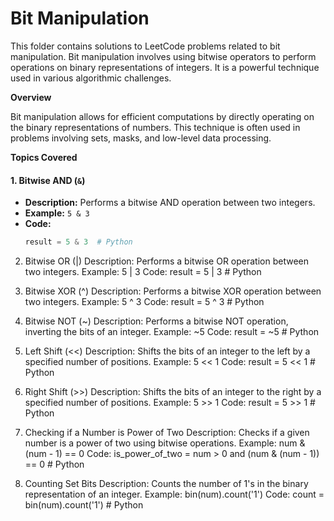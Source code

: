 # Bit Manipulation

This folder contains solutions to LeetCode problems related to bit manipulation. Bit manipulation involves using bitwise operators to perform operations on binary representations of integers. It is a powerful technique used in various algorithmic challenges.

**Overview**

Bit manipulation allows for efficient computations by directly operating on the binary representations of numbers. This technique is often used in problems involving sets, masks, and low-level data processing.

**Topics Covered**

#### 1. Bitwise AND (`&`)
- **Description:** Performs a bitwise AND operation between two integers.
- **Example:** `5 & 3`
- **Code:**
  ```python
  result = 5 & 3  # Python
2. Bitwise OR (|)
Description: Performs a bitwise OR operation between two integers.
Example: 5 | 3
Code:
    result = 5 | 3  # Python

3. Bitwise XOR (^)
Description: Performs a bitwise XOR operation between two integers.
Example: 5 ^ 3
Code:
result = 5 ^ 3  # Python

4. Bitwise NOT (~)
Description: Performs a bitwise NOT operation, inverting the bits of an integer.
Example: ~5
Code:
result = ~5  # Python
5. Left Shift (<<)
Description: Shifts the bits of an integer to the left by a specified number of positions.
Example: 5 << 1
Code:
result = 5 << 1  # Python
6. Right Shift (>>)
Description: Shifts the bits of an integer to the right by a specified number of positions.
Example: 5 >> 1
Code:
result = 5 >> 1  # Python
7. Checking if a Number is Power of Two
Description: Checks if a given number is a power of two using bitwise operations.
Example: num & (num - 1) == 0
Code:
is_power_of_two = num > 0 and (num & (num - 1)) == 0  # Python
8. Counting Set Bits
Description: Counts the number of 1's in the binary representation of an integer.
Example: bin(num).count('1')
Code:
count = bin(num).count('1')  # Python